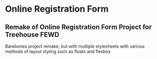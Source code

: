 # Online Registration Form

## Remake of Online Registration Form Project for Treehouse FEWD

Barebones project remake, but with multiple stylesheets with various methods of layout styling such as floats and flexbox
